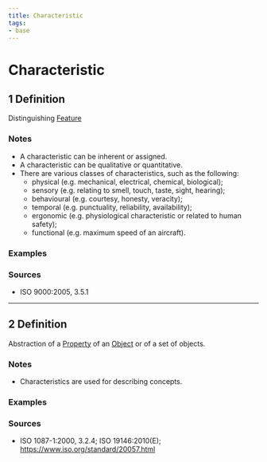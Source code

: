 ```yaml
---
title: Characteristic
tags:
- base
---
```


# Characteristic

## 1 Definition

Distinguishing [Feature](../feature)

### Notes 
- A characteristic can be inherent or assigned.
- A characteristic can be qualitative or quantitative.
- There are various classes of characteristics, such as the following:
  - physical (e.g. mechanical, electrical, chemical, biological);
  - sensory (e.g. relating to smell, touch, taste, sight, hearing);
  - behavioural (e.g. courtesy, honesty, veracity);
  - temporal (e.g. punctuality, reliability, availability);
  - ergonomic (e.g. physiological characteristic or related to human safety);
  - functional (e.g. maximum speed of an aircraft).

### Examples 

### Sources
- ISO 9000:2005, 3.5.1

___

## 2 Definition

Abstraction of a [Property](../property) of an [Object](../object) or of a set of objects.

### Notes 
- Characteristics are used for describing concepts.

### Examples 

### Sources
- ISO 1087-1:2000, 3.2.4; ISO 19146:2010(E); https://www.iso.org/standard/20057.html
